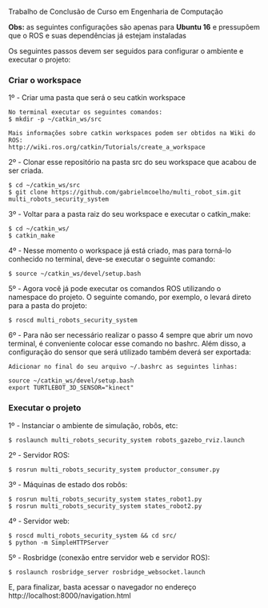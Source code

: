 Trabalho de Conclusão de Curso em Engenharia de Computação

**Obs:** as seguintes configurações são apenas para **Ubuntu 16** e pressupõem que o ROS e suas dependências já estejam instaladas

Os seguintes passos devem ser seguidos para configurar o ambiente e executar o projeto:

### Criar o workspace

1º - Criar uma pasta que será o seu catkin workspace 

	No terminal executar os seguintes comandos:
	$ mkdir -p ~/catkin_ws/src

	Mais informações sobre catkin workspaces podem ser obtidos na Wiki do ROS:
	http://wiki.ros.org/catkin/Tutorials/create_a_workspace
	

2º - Clonar esse repositório na pasta src do seu workspace que acabou de ser criada.

	$ cd ~/catkin_ws/src
	$ git clone https://github.com/gabrielmcoelho/multi_robot_sim.git multi_robots_security_system

3º - Voltar para a pasta raiz do seu workspace e executar o catkin_make:

	$ cd ~/catkin_ws/
	$ catkin_make

4º - Nesse momento o workspace já está criado, mas para torná-lo conhecido no terminal, deve-se executar o seguinte comando:
	
	$ source ~/catkin_ws/devel/setup.bash
	
5º - Agora você já pode executar os comandos ROS utilizando o namespace do projeto. O seguinte comando, por exemplo, o levará direto para a pasta do projeto:

	$ roscd multi_robots_security_system

6º - Para não ser necessário realizar o passo 4 sempre que abrir um novo terminal, é conveniente colocar esse comando no bashrc. Além disso, a configuração do sensor que será utilizado também deverá ser exportada:

	Adicionar no final do seu arquivo ~/.bashrc as seguintes linhas:

	source ~/catkin_ws/devel/setup.bash
	export TURTLEBOT_3D_SENSOR="kinect"

### Executar o projeto

1º - Instanciar o ambiente de simulação, robôs, etc:

	$ roslaunch multi_robots_security_system robots_gazebo_rviz.launch 

2º - Servidor ROS:

	$ rosrun multi_robots_security_system productor_consumer.py

3º - Máquinas de estado dos robôs:

	$ rosrun multi_robots_security_system states_robot1.py
	$ rosrun multi_robots_security_system states_robot2.py

4º - Servidor web:

	$ roscd multi_robots_security_system && cd src/
	$ python -m SimpleHTTPServer

5º - Rosbridge (conexão entre servidor web e servidor ROS):

	$ roslaunch rosbridge_server rosbridge_websocket.launch
	
E, para finalizar, basta acessar o navegador no endereço http://localhost:8000/navigation.html

